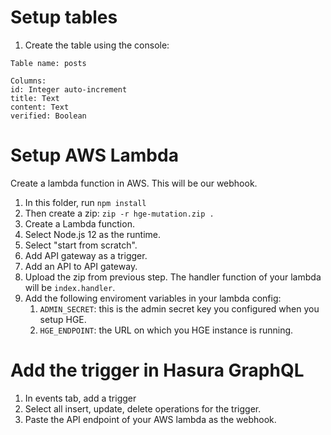 # Setup tables

1. Create the table using the console:

```
Table name: posts

Columns:
id: Integer auto-increment
title: Text
content: Text
verified: Boolean

```

# Setup AWS Lambda
Create a lambda function in AWS. This will be our webhook.

1. In this folder, run `npm install`
2. Then create a zip: `zip -r hge-mutation.zip .`
3. Create a Lambda function.
4. Select Node.js 12 as the runtime.
5. Select "start from scratch".
6. Add API gateway as a trigger.
7. Add an API to API gateway.
8. Upload the zip from previous step. The handler function of your lambda will be `index.handler`.
9. Add the following enviroment variables in your lambda config:
   1. `ADMIN_SECRET`: this is the admin secret key you configured when you setup HGE.
   2. `HGE_ENDPOINT`: the URL on which you HGE instance is running.

# Add the trigger in Hasura GraphQL
1. In events tab, add a trigger
2. Select all insert, update, delete operations for the trigger.
3. Paste the API endpoint of your AWS lambda as the webhook.
